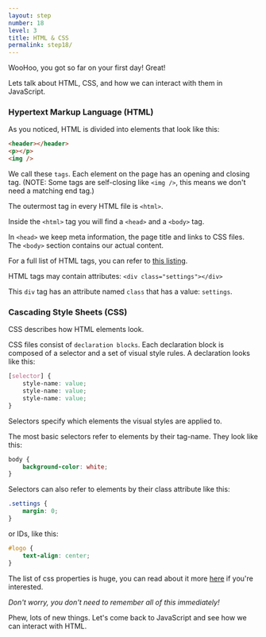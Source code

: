 ```yaml
---
layout: step
number: 18
level: 3
title: HTML & CSS
permalink: step18/
---
```


WooHoo, you got so far on your first day! Great!

Lets talk about HTML, CSS, and how we can interact with them
in JavaScript.

### Hypertext Markup Language (HTML)

As you noticed, HTML is divided into elements that look like this:

```html
<header></header>
<p></p>
<img />
```

We call these `tags`. Each element on the page has an opening and closing
tag. (NOTE: Some tags are self-closing like `<img />`, this means we don't
need a matching end tag.)

The outermost tag in every HTML file is `<html>`.

Inside the `<html>` tag you will find a `<head>` and a `<body>` tag.

In `<head>` we keep meta information, the page title and links to CSS files.
The `<body>` section contains our actual content.

For a full list of HTML tags, you can refer to [this listing](http://htmldog.com/references/html/tags/).

HTML tags may contain attributes:
`<div class="settings"></div>`

This `div` tag has an attribute named `class` that has a value: `settings`.


### Cascading Style Sheets (CSS)

CSS describes how HTML elements look.

CSS files consist of `declaration blocks`. Each declaration block is
composed of a selector and a set of visual style rules. A declaration looks
like this:

```css
[selector] {
    style-name: value;
    style-name: value;
    style-name: value;
}
```

Selectors specify which elements the visual styles are applied to.

The most basic selectors refer to elements by their tag-name. They look
like this:

```css
body {
    background-color: white;
}
```

Selectors can also refer to elements by their class attribute like this:

```css
.settings {
    margin: 0;
}
```
or IDs, like this:
```css
#logo {
    text-align: center;
}
```

The list of css properties is huge, you can read about it more 
[here](https://www.w3.org/TR/CSS21/propidx.html) if you're interested.

_Don't worry, you don't need to remember all of this immediately!_

Phew, lots of new things. Let's come back to JavaScript and see how we can
interact with HTML.